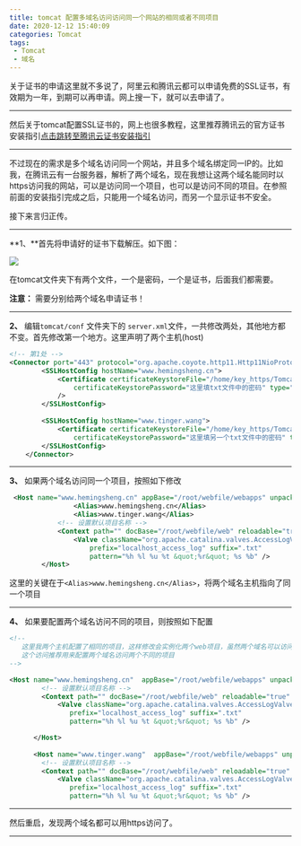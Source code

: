 ```yaml
---
title: tomcat 配置多域名访问访问同一个网站的相同或者不同项目
date: 2020-12-12 15:40:09
categories: Tomcat
tags:
 - Tomcat
 - 域名
---
```


关于证书的申请这里就不多说了，阿里云和腾讯云都可以申请免费的SSL证书，有效期为一年，到期可以再申请。网上搜一下，就可以去申请了。


----------


然后关于tomcat配置SSL证书的，网上也很多教程，这里推荐腾讯云的官方证书安装指引[点击跳转至腾讯云证书安装指引](https://cloud.tencent.com/document/product/400/4143#4.-tomcat-.E8.AF.81.E4.B9.A6.E9.83.A8.E7.BD.B2)


----------


不过现在的需求是多个域名访问同一个网站，并且多个域名绑定同一IP的。比如我，在腾讯云有一台服务器，解析了两个域名，现在我想让这两个域名能同时以https访问我的网站，可以是访问同一个项目，也可以是访问不同的项目。在参照前面的安装指引完成之后，只能用一个域名访问，而另一个显示证书不安全。

接下来言归正传。


----------


**1、**首先将申请好的证书下载解压。如下图：

![](https://www.hemingsheng.cn/imageDownload.hms?imageUrl=20180115/39403000.jpg)

在tomcat文件夹下有两个文件，一个是密码，一个是证书，后面我们都需要。

**注意：** 需要分别给两个域名申请证书！

----------

**2、** 编辑`tomcat/conf` 文件夹下的 `server.xml`文件，一共修改两处，其他地方都不变。首先修改第一个地方。这里声明了两个主机(host)


```xml
<!-- 第1处 -->
<Connector port="443" protocol="org.apache.coyote.http11.Http11NioProtocol" maxThreads="150" SSLEnabled="true" defaultSSLHostConfigName="www.hemingsheng.cn" >
		<SSLHostConfig hostName="www.hemingsheng.cn">
			<Certificate certificateKeystoreFile="/home/key_https/Tomcat/www.hemingsheng.cn.jks"
				certificateKeystorePassword="这里填txt文件中的密码" type="RSA" 
			/>
        </SSLHostConfig>
		
		<SSLHostConfig hostName="www.tinger.wang">
			<Certificate certificateKeystoreFile="/home/key_https/Tomcat/www.tinger.wang.jks"
				certificateKeystorePassword="这里填另一个txt文件中的密码" type="RSA" />
        </SSLHostConfig>
	</Connector>

```
----------

**3、** 如果两个域名访问同一个项目，按照如下修改

```xml
 <Host name="www.hemingsheng.cn" appBase="/root/webfile/webapps" unpackWARs="false" autoDeploy="true">
				<Alias>www.hemingsheng.cn</Alias>  
				<Alias>www.tinger.wang</Alias>
			<!-- 设置默认项目名称 -->
			<Context path="" docBase="/root/webfile/web" reloadable="true" /> 
				<Valve className="org.apache.catalina.valves.AccessLogValve" directory="logs"
					prefix="localhost_access_log" suffix=".txt"
					pattern="%h %l %u %t &quot;%r&quot; %s %b" />
		</Host>
```

这里的关键在于`<Alias>www.hemingsheng.cn</Alias>`，将两个域名主机指向了同一个项目


----------

**4、** 如果要配置两个域名访问不同的项目，则按照如下配置

<!-- 第2处 -->
```xml
<!-- 
   这里我两个主机配置了相同的项目，这样修改会实例化两个web项目，虽然两个域名可以访问同一个项目，但是会启动两个虚拟机，不推荐。
   这个访问推荐用来配置两个域名访问两个不同的项目
-->

<Host name="www.hemingsheng.cn"  appBase="/root/webfile/webapps" unpackWARs="false" autoDeploy="true">
		<!-- 设置默认项目名称 -->
		<Context path="" docBase="/root/webfile/web" reloadable="true" /> 
			<Valve className="org.apache.catalina.valves.AccessLogValve" directory="logs"
               prefix="localhost_access_log" suffix=".txt"
               pattern="%h %l %u %t &quot;%r&quot; %s %b" />

      </Host>
	  
	  <Host name="www.tinger.wang"  appBase="/root/webfile/webapps" unpackWARs="false" autoDeploy="true">
		<!-- 设置默认项目名称 -->
		<Context path="" docBase="/root/webfile/web" reloadable="true" /> 
			<Valve className="org.apache.catalina.valves.AccessLogValve" directory="logs"
               prefix="localhost_access_log" suffix=".txt"
               pattern="%h %l %u %t &quot;%r&quot; %s %b" />
```


----------

然后重启，发现两个域名都可以用https访问了。


----------